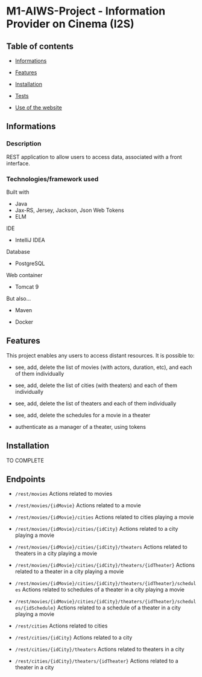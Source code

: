 # M1-AIWS-Project - Information Provider on Cinema (I2S)

## Table of contents

- [Informations](#Informations)

- [Features](#Features)

- [Installation](#Installation)

- [Tests](#Tests)

- [Use of the website](#use_of_the_website)

## Informations

### Description

REST application to allow users to access data, associated with a front interface.

### Technologies/framework used

Built with

- Java
- Jax-RS, Jersey, Jackson, Json Web Tokens
- ELM

IDE 

- IntelliJ IDEA  

Database

- PostgreSQL

Web container

- Tomcat 9

But also...

- Maven

- Docker

## Features

This project enables any users to access distant resources. It is possible to:

- see, add, delete the list of movies (with actors, duration, etc), and each of them individually

- see, add, delete the list of cities (with theaters) and each of them individually

- see, add, delete the list of theaters and each of them individually

- see, add, delete the schedules for a movie in a theater

- authenticate as a manager of a theater, using tokens

## Installation

TO COMPLETE

## Endpoints

- `/rest/movies` Actions related to movies

- `/rest/movies/{idMovie}` Actions related to a movie

- `/rest/movies/{idMovie}/cities` Actions related to cities playing a movie

- `/rest/movies/{idMovie}/cities/{idCity}` Actions related to a city playing a movie

- `/rest/movies/{idMovie}/cities/{idCity}/theaters` Actions related to theaters in a city playing a movie

- `/rest/movies/{idMovie}/cities/{idCity}/theaters/{idTheater}` Actions related to a theater in a city playing a movie

- `/rest/movies/{idMovie}/cities/{idCity}/theaters/{idTheater}/schedules` Actions related to schedules of a theater in a city playing a movie

- `/rest/movies/{idMovie}/cities/{idCity}/theaters/{idTheater}/schedules/{idSchedule}` Actions related to a schedule of a theater in a city playing a movie

- `/rest/cities` Actions related to cities

- `/rest/cities/{idCity}` Actions related to a city

- `/rest/cities/{idCity}/theaters` Actions related to theaters in a city

- `/rest/cities/{idCity}/theaters/{idTheater}` Actions related to a theater in a city
